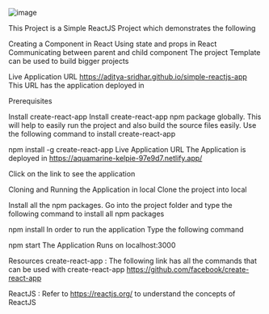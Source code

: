 ![image](https://user-images.githubusercontent.com/91830386/174790097-3076b058-ceb9-4d58-b5a6-49fc22e77d1d.png)

This Project is a Simple ReactJS Project which demonstrates the following

Creating a Component in React
Using state and props in React
Communicating between parent and child component
The project Template can be used to build bigger projects

Live Application URL
https://aditya-sridhar.github.io/simple-reactjs-app
This URL has the application deployed in

Prerequisites

Install create-react-app
Install create-react-app npm package globally. This will help to easily run the project and also build the source files easily. Use the following command to install create-react-app

npm install -g create-react-app
Live Application URL
The Application is deployed in https://aquamarine-kelpie-97e9d7.netlify.app/

Click on the link to see the application

Cloning and Running the Application in local
Clone the project into local

Install all the npm packages. Go into the project folder and type the following command to install all npm packages

npm install
In order to run the application Type the following command

npm start
The Application Runs on localhost:3000


Resources
create-react-app : The following link has all the commands that can be used with create-react-app https://github.com/facebook/create-react-app

ReactJS : Refer to https://reactjs.org/ to understand the concepts of ReactJS
